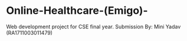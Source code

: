 # Online-Healthcare-(Emigo)-
Web development project for CSE final year.
Submission By: Mini Yadav (RA1711003011479)
